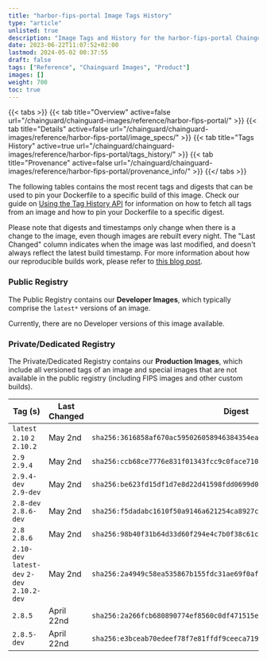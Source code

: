 ```yaml
---
title: "harbor-fips-portal Image Tags History"
type: "article"
unlisted: true
description: "Image Tags and History for the harbor-fips-portal Chainguard Image"
date: 2023-06-22T11:07:52+02:00
lastmod: 2024-05-02 00:37:55
draft: false
tags: ["Reference", "Chainguard Images", "Product"]
images: []
weight: 700
toc: true
---
```


{{< tabs >}}
{{< tab title="Overview" active=false url="/chainguard/chainguard-images/reference/harbor-fips-portal/" >}}
{{< tab title="Details" active=false url="/chainguard/chainguard-images/reference/harbor-fips-portal/image_specs/" >}}
{{< tab title="Tags History" active=true url="/chainguard/chainguard-images/reference/harbor-fips-portal/tags_history/" >}}
{{< tab title="Provenance" active=false url="/chainguard/chainguard-images/reference/harbor-fips-portal/provenance_info/" >}}
{{</ tabs >}}

The following tables contains the most recent tags and digests that can be used to pin your Dockerfile to a specific build of this image. Check our guide on [Using the Tag History API](/chainguard/chainguard-images/using-the-tag-history-api/) for information on how to fetch all tags from an image and how to pin your Dockerfile to a specific digest.

Please note that digests and timestamps only change when there is a change to the image, even though images are rebuilt every night. The "Last Changed" column indicates when the image was last modified, and doesn't always reflect the latest build timestamp. For more information about how our reproducible builds work, please refer to [this blog post](https://www.chainguard.dev/unchained/reproducing-chainguards-reproducible-image-builds).

### Public Registry
The Public Registry contains our **Developer Images**, which typically comprise the `latest*` versions of an image.

Currently, there are no Developer versions of this image available.

### Private/Dedicated Registry
The Private/Dedicated Registry contains our **Production Images**, which include all versioned tags of an image and special images that are not available in the public registry (including FIPS images and other custom builds).

| Tag (s)                                       | Last Changed | Digest                                                                    |
|-----------------------------------------------|--------------|---------------------------------------------------------------------------|
|  `latest` `2.10` `2` `2.10.2`                 | May 2nd      | `sha256:3616858af670ac595026058946384354eac34d7bdc808642218647bd805f759c` |
|  `2.9` `2.9.4`                                | May 2nd      | `sha256:ccb68ce7776e831f01343fcc9c0face710072385e58cf4bb86330107d53dc6d0` |
|  `2.9.4-dev` `2.9-dev`                        | May 2nd      | `sha256:be623fd15df1d7e8d22d41598fdd0699d070940d5063182f5508bff922482af6` |
|  `2.8-dev` `2.8.6-dev`                        | May 2nd      | `sha256:f5dadabc1610f50a9146a621254ca8927cffe6df034c5aab632bb89d9ecff9af` |
|  `2.8` `2.8.6`                                | May 2nd      | `sha256:98b40f31b64d33d60f294e4c7b0f38c61c15652d6ade6905dfd756e69bc8d18f` |
|  `2.10-dev` `latest-dev` `2-dev` `2.10.2-dev` | May 2nd      | `sha256:2a4949c58ea535867b155fdc31ae69f0afcbd200998dad185a71235b73ef18c4` |
|  `2.8.5`                                      | April 22nd   | `sha256:2a266fcb680890774ef8560c0df471515ee756b578357a3a1137539dd8d348e4` |
|  `2.8.5-dev`                                  | April 22nd   | `sha256:e3bceab70edeef78f7e81ffdf9ceeca719a555932f634f7e835dee8eb8d2703f` |

